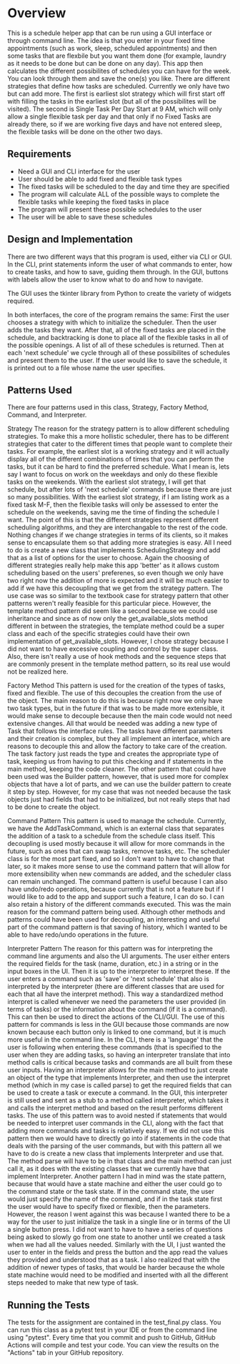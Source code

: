 # Overview

This is a schedule helper app that can be run using a GUI interface or through command line. The idea is that you enter in your fixed time appointments (such as work, sleep, scheduled appointments) and then
some tasks that are flexbile but you want them done (for example, laundry as it needs to be done but can be done on any day). This app then calculates the different possibilites of schedules you can have
for the week. You can look through them and save the one(s) you like. There are different strategies that define how tasks are scheduled. Currently we only have two but can add more. The first is earliest slot
strategy which will first start off with filling the tasks in the earliest slot (but all of the possibilites will be visited). The second is Single Task Per Day Start at 9 AM, which will only allow a single flexible
task per day and that only if no Fixed Tasks are already there, so if we are working five days and have not entered sleep, the flexible tasks will be done on the other two days.

## Requirements
- Need a GUI and CLI interface for the user
- User should be able to add fixed and flexible task types
- The fixed tasks will be scheduled to the day and time they are specified
- The program will calculate ALL of the possible ways to complete the flexible tasks while keeping the fixed tasks in place
- The program will present these possible schedules to the user
- The user will be able to save these schedules

## Design and Implementation
There are two different ways that this program is used, either via CLI or GUI. In the CLI, print statements inform the user
of what commands to enter, how to create tasks, and how to save, guiding them through. In the GUI, buttons with labels allow
the user to know what to do and how to navigate.

The GUI uses the tkinter library from Python to create the variety of widgets required. 

In both interfaces, the core of the program remains the same:
First the user chooses a strategy with which to initialize the scheduler. Then the user adds the tasks they want. After that, all
of the fixed tasks are placed in the schedule, and backtracking is done to place all of the flexible tasks in all of the possible
openings. A list of all of these schedules is returned. Then at each 'next schedule' we cycle through all of these possibilites
of schedules and present them to the user. If the user would like to save the schedule, it is printed out to a file whose name 
the user specifies.
## Patterns Used

There are four patterns used in this class, Strategy, Factory Method, Command, and Interpreter.

Strategy
The reason for the strategy pattern is to allow different scheduling strategies. To make this a more hollistic scheduler, there has to be different strategies that cater to the different times that people
want to complete their tasks. For example, the earliest slot is a working strategy and it will actually display all of the different combinations of times that you can perform the tasks, but it can be hard to
find the preferred schedule. What I mean is, lets say I want to focus on work on the weekdays and only do these flexible tasks on the weekends. With the earliest slot strategy, I will get that schedule, but after
lots of 'next schedule' commands because there are just so many possibilities. With the earliest slot strategy, if I am listing work as a fixed task M-F, then the flexible tasks will only be assessed to enter
the schedule on the weekends, saving me the time of finding the schedule I want. The point of this is that the different strategies represent different scheduling algorithms, and they are interchangable to the
rest of the code. Nothing changes if we change strategies in terms of its clients, so it makes sense to encapsulate them so that adding more strategies is easy. All I need to do is create a new class that implements
SchedulingStrategy and add that as a list of options for the user to choose. Again the choosing of different strategies really help make this app 'better' as it allows custom scheduling based on the users' preferenes,
so even though we only have two right now the addition of more is expected and it will be much easier to add if we have this decoupling that we get from the strategy pattern. The use case was so similar to the textbook
case for strategy pattern that other patterns weren't really feasible for this particular piece. However, the template method pattern did seem like a second because we could use inheritance and since as of now only the
get_available_slots method different in between the strategies, the template method could be a super class and each of the specific strategies could have their own implementation of get_available_slots. However, I chose
strategy because I did not want to have excessive coupling and control by the super class. Also, there isn't really a use of hook methods and the sequence steps that are commonly present in the template method pattern,
so its real use would not be realized here.

Factory Method
This pattern is used for the creation of the types of tasks, fixed and flexible. The use of this decouples the creation from
the use of the object. The main reason to do this is because right now we only have two task types, but in the future if that
was to be made more extensible, it would make sense to decouple because then the main code would not need extensive changes.
All that would be needed was adding a new type of Task that follows the interface rules. The tasks have different parameters
and their creation is complex, but they all implement an interface, which are reasons to decouple this and allow the factory
to take care of the creation. The task factory just reads the type and creates the appropriate type of task, keeping us from
having to put this checking and if statements in the main method, keeping the code cleaner. The other pattern that could have
been used was the Builder pattern, however, that is used more for complex objects that have a lot of parts, and we can use
the builder pattern to create it step by step. However, for my case that was not needed because the task objects just had
fields that had to be initialized, but not really steps that had to be done to create the object.

Command Pattern
This pattern is used to manage the schedule. Currently, we have the AddTaskCommand, which is an external class that separates the addition of a task to a schedule from the schedule class itself. This decoupling
is used mostly because it will allow for more commands in the future, such as ones that can swap tasks, remove tasks, etc. The scheduler class is for the most part fixed, and so I don't want to have to change
that later, so it makes more sense to use the command pattern that will allow for more extensibility when new commands are added, and the scheduler class can remain unchanged. The command pattern is useful because
I can also have undo/redo operations, because currently that is not a feature but if I would like to add to the app and support such a feature, I can do so. I can
also retain a history of the different commands executed. This was the main reason for the command pattern being used. Although other methods and patterns could
have been used for decoupling, an interesting and useful part of the command pattern is that saving of history, which I wanted to be able to have redo/undo operations
in the future.


Interpreter Pattern
The reason for this pattern was for interpreting the command line arguments and also the UI arguments. The user either enters the required fields for the task (name, duration, etc.) in a string or in the input
boxes in the UI. Then it is up to the interpreter to interpret these. If the user enters a command such as 'save' or 'next schedule' that also is interpreted by the interpreter (there are different classes that are used for each that all have the interpret method). This way a standardized method interpret is called whenever we need the parameters the user provided (in terms of tasks) or the information about the command
(if it is a command). This can then be used to direct the actions of the CLI/GUI. The use of this pattern for commands is less in the GUI because those commands are now known because each button only is linked to one command, but it is much more useful in the command line. In the CLI, there is a 'language' that the user is following when entering these commands (that is specified to the user when they are adding tasks,
so having an interpreter translate that into method calls is critical because tasks and commands are all built from these user inputs. Having an interpreter allows for the main method to just create an object of the type that implements Interpreter, and then use the interpret method (which in my case is called parse) to get the required fields that can be used to create a task or execute a command. In the GUI, this interpreter
is still used and sent as a stub to a method called interpreter, which takes it and calls the interpret method and based on the result performs different tasks. The use of this pattern was to avoid nested if statements that would be needed to interpret user commands in the CLI, along with the fact that adding more commands and tasks is relatively easy. If we did not use this pattern then we would have to directly go into if
statements in the code that deals with the parsing of the user commands, but with this pattern all we have to do is create a new class that implements Interpreter and use that. The method parse will have to be in that class and the main method can just call it, as it does with the existing classes that we currently have that implement Interpreter. Another pattern I had in mind was the state pattern, because that would 
have a state machine and either the user could go to the command state or the task state. If in the command state, the user would just specify the name of the command, and if in the task state first the user
would have to specify fixed or flexible, then the parameters. However, the reason I went against this was because I wanted there to be a way for the user to just initialize the task in a single line or in terms of the UI a single button press.
I did not want to have to have a series of questions being asked to slowly go from one state to another until we created a task when we had all the values needed. Similarly with the UI, I just wanted the user to enter in the fields and press the button and the app read the values they provided and understood that as a task. I also realized that with the addition of newer types of tasks, that would be harder
because the whole state machine would need to be modified and inserted with all the different steps needed to make that new type of task.

## Running the Tests

The tests for the assignment are contained in the test_final.py 
class. You can run this class as a pytest test in your IDE or from the 
command line using "pytest". Every time that you commit and push
to GitHub, GitHub Actions will compile and test your code. You can 
view the results on the "Actions" tab in your GitHub repository.
